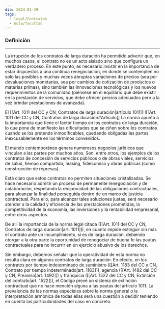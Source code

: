 ```yaml
---
dia: 2024-01-29
tags:
  - legal/Contratos
  - nota/facultad
---
```

### Definición
---
La irrupción de los contratos de larga duración ha permitido advertir que, en muchos casos, el contrato no es un acto aislado sino que configura un verdadero proceso. En este punto, es necesario insistir en la importancia de estar dispuestos a una continua renegociación, en donde se contemplen no solo las posibles y muchas veces abruptas variaciones de precios (sea por devaluaciones monetarias, sea por cambios de cotización de productos o materias primas), sino también las innovaciones tecnológicas y los nuevos requerimientos de la comunidad (piénsese en el equilibrio que debe existir en la prestación de servicios, que debe ofrecer precios adecuados pero a la vez brindar prestaciones de avanzada).

El [[Art. 1011 del CC y CN, Contratos de larga duración|artículo 1011]] ![[Art. 1011 del CC y CN, Contratos de larga duración#Artículo]]
La norma apunta a la importancia que tiene el factor tiempo en los contratos de larga duración, lo que pone de manifiesto las dificultades que se ciñen sobre los contratos cuando se los pretende inmodificables, quedando obligadas las partes inexcusablemente en los términos convenidos. 

El mundo contemporáneo genera numerosos negocios jurídicos que vinculan a las partes por muchos años. Son, entre otros, los ejemplos de los contratos de concesión de servicios públicos o de obras viales, servicios de salud, tiempo compartido, leasing, fideicomiso y obras públicas (como construcción de represas). 

Está claro que estos contratos no permiten situaciones cristalizadas. Se hace necesario admitir un proceso de permanente renegociación y de colaboración, respetando la reciprocidad de las obligaciones contractuales, para alcanzar la finalidad perseguida dentro de un marco de justicia contractual. Para ello, para alcanzar tales soluciones justas, será necesario atender a la calidad y eficiencia de las prestaciones prometidas, la competitividad de la economía, las inversiones y la rentabilidad empresarial, entre otros aspectos. 

De allí la importancia de la norma legal citada ([[Art. 1011 del CC y CN, Contratos de larga duración|art. 1011]]), en cuanto impide extinguir sin más el contrato ante un incumplimiento, si es de larga duración, debiendo otorgar a la otra parte la oportunidad de renegociar de buena fe las pautas contractuales para no incurrir en un ejercicio abusivo de los derechos.

Sin embargo, debemos señalar que la operatividad de esta norma no resulta clara en algunos contratos de larga duración. En efecto, en los contratos por tiempo indeterminado de suministro ([[Art. 1183 del CC y CN, Contrato por tiempo indeterminado|art. 1183]]), agencia ([[Art. 1492 del CC y CN, Preaviso|art. 1492]]) y franquicia ([[Art. 1522 del CC y CN, Extinción del contrato|art. 1522]]), el Código prevé un sistema de extinción contractual que no hace mención alguna a las pautas del artículo 1011. La prevalencia de las normas especiales sobre la norma general o la interpretación armónica de todas ellas será una cuestión a decidir teniendo en cuenta las particularidades del caso en concreto.